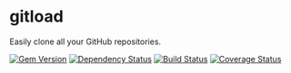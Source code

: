 # gitload

Easily clone all your GitHub repositories.

[![Gem Version](https://badge.fury.io/rb/gitload.svg)](http://badge.fury.io/rb/gitload)
[![Dependency Status](https://gemnasium.com/AlphaHydrae/gitload.svg)](https://gemnasium.com/AlphaHydrae/gitload)
[![Build Status](https://travis-ci.org/AlphaHydrae/gitload.svg?branch=master)](http://travis-ci.org/AlphaHydrae/gitload)
[![Coverage Status](https://coveralls.io/repos/AlphaHydrae/gitload/badge.svg)](https://coveralls.io/r/AlphaHydrae/gitload)
